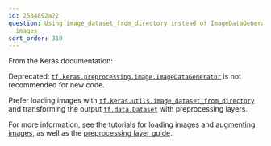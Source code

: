 ```yaml
---
id: 2584892a72
question: Using image_dataset_from_directory instead of ImageDataGenerator for loading
  images
sort_order: 310
---
```


From the Keras documentation:

Deprecated: [`tf.keras.preprocessing.image.ImageDataGenerator`](https://www.tensorflow.org/api_docs/python/tf/keras/preprocessing/image/ImageDataGenerator) is not recommended for new code.

Prefer loading images with [`tf.keras.utils.image_dataset_from_directory`](https://www.tensorflow.org/api_docs/python/tf/keras/utils/image_dataset_from_directory) and transforming the output [`tf.data.Dataset`](https://www.tensorflow.org/api_docs/python/tf/data/Dataset) with preprocessing layers.

For more information, see the tutorials for [loading images](https://www.tensorflow.org/tutorials/load_data/images) and [augmenting images](https://www.tensorflow.org/tutorials/images/data_augmentation), as well as the [preprocessing layer guide](https://www.tensorflow.org/guide/keras/preprocessing_layers).